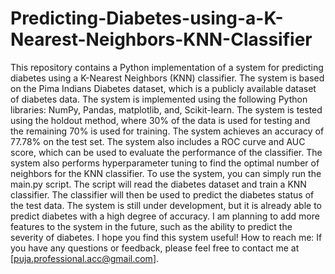 # Predicting-Diabetes-using-a-K-Nearest-Neighbors-KNN-Classifier
This repository contains a Python implementation of a system for predicting diabetes using a K-Nearest Neighbors (KNN) classifier. The system is based on the Pima Indians Diabetes dataset, which is a publicly available dataset of diabetes data.
The system is implemented using the following Python libraries: NumPy, Pandas, matplotlib, and, Scikit-learn.
The system is tested using the holdout method, where 30% of the data is used for testing and the remaining 70% is used for training. The system achieves an accuracy of 77.78% on the test set.
The system also includes a ROC curve and AUC score, which can be used to evaluate the performance of the classifier. The system also performs hyperparameter tuning to find the optimal number of neighbors for the KNN classifier.
To use the system, you can simply run the main.py script. The script will read the diabetes dataset and train a KNN classifier. The classifier will then be used to predict the diabetes status of the test data.
The system is still under development, but it is already able to predict diabetes with a high degree of accuracy. I am planning to add more features to the system in the future, such as the ability to predict the severity of diabetes.
I hope you find this system useful!
How to reach me: If you have any questions or feedback, please feel free to contact me at [puja.professional.acc@gmail.com].
